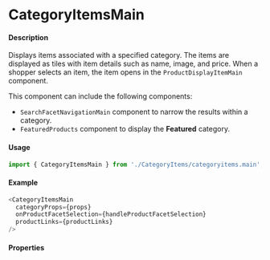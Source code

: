 # CategoryItemsMain

#### Description

Displays items associated with a specified category. The items are displayed as tiles with item details such as name, image, and price. When a shopper selects an item, the item opens in the `ProductDisplayItemMain` component.

This component can include the following components:

- `SearchFacetNavigationMain` component to narrow the results within a category.
- `FeaturedProducts` component to display the **Featured** category.

#### Usage

```js
import { CategoryItemsMain } from './CategoryItems/categoryitems.main';
```

#### Example

```js
<CategoryItemsMain
  categoryProps={props}
  onProductFacetSelection={handleProductFacetSelection}
  productLinks={productLinks}
/>
```

#### Properties

<!-- PROPS -->
